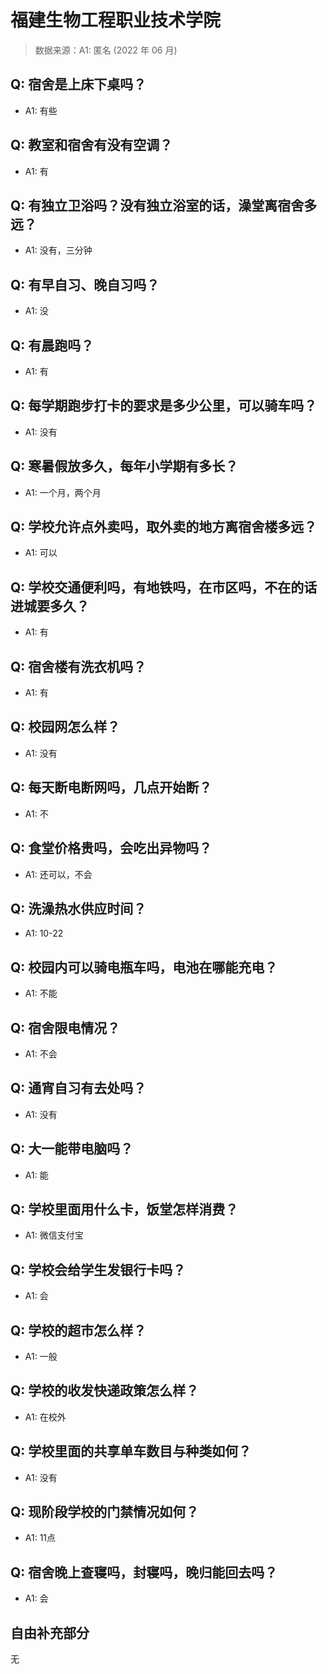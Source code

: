 # 福建生物工程职业技术学院

> 数据来源：A1: 匿名 (2022 年 06 月)

## Q: 宿舍是上床下桌吗？

- A1: 有些

## Q: 教室和宿舍有没有空调？

- A1: 有

## Q: 有独立卫浴吗？没有独立浴室的话，澡堂离宿舍多远？

- A1: 没有，三分钟

## Q: 有早自习、晚自习吗？

- A1: 没

## Q: 有晨跑吗？

- A1: 有

## Q: 每学期跑步打卡的要求是多少公里，可以骑车吗？

- A1: 没有

## Q: 寒暑假放多久，每年小学期有多长？

- A1: 一个月，两个月

## Q: 学校允许点外卖吗，取外卖的地方离宿舍楼多远？

- A1: 可以

## Q: 学校交通便利吗，有地铁吗，在市区吗，不在的话进城要多久？

- A1: 有

## Q: 宿舍楼有洗衣机吗？

- A1: 有

## Q: 校园网怎么样？

- A1: 没有

## Q: 每天断电断网吗，几点开始断？

- A1: 不

## Q: 食堂价格贵吗，会吃出异物吗？

- A1: 还可以，不会

## Q: 洗澡热水供应时间？

- A1: 10-22

## Q: 校园内可以骑电瓶车吗，电池在哪能充电？

- A1: 不能

## Q: 宿舍限电情况？

- A1: 不会

## Q: 通宵自习有去处吗？

- A1: 没有

## Q: 大一能带电脑吗？

- A1: 能

## Q: 学校里面用什么卡，饭堂怎样消费？

- A1: 微信支付宝

## Q: 学校会给学生发银行卡吗？

- A1: 会

## Q: 学校的超市怎么样？

- A1: 一般

## Q: 学校的收发快递政策怎么样？

- A1: 在校外

## Q: 学校里面的共享单车数目与种类如何？

- A1: 没有

## Q: 现阶段学校的门禁情况如何？

- A1: 11点

## Q: 宿舍晚上查寝吗，封寝吗，晚归能回去吗？

- A1: 会

## 自由补充部分

无